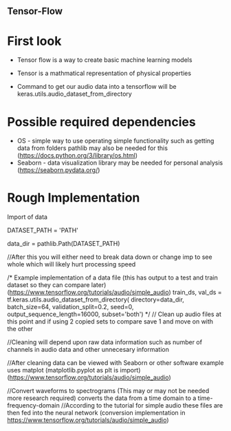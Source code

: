 ## Tensor-Flow

# First look

- Tensor flow is a way to create basic machine learning models
- Tensor is a mathmatical representation of physical properties

- Command to get our audio data into a tensorflow will be keras.utils.audio_dataset_from_directory

# Possible required dependencies

- OS - simple way to use operating simple functionality such as getting data from folders pathlib may also be needed for this (https://docs.python.org/3/library/os.html)
- Seaborn - data visualization library may be needed for personal analysis (https://seaborn.pydata.org/)


# Rough Implementation 

Import of data

DATASET_PATH = 'PATH'

data_dir = pathlib.Path(DATASET_PATH)

//After this you will either need to break data down or change imp to see whole which will likely hurt processing speed

/* Example implementation of a data file (this has output to a test and train dataset so they can compare later) (https://www.tensorflow.org/tutorials/audio/simple_audio)
train_ds, val_ds = tf.keras.utils.audio_dataset_from_directory(
    directory=data_dir,
    batch_size=64,
    validation_split=0.2,
    seed=0,
    output_sequence_length=16000,
    subset='both')
    */
// Clean up audio files at this point and if using 2 copied sets to compare save 1 and move on with the other

//Cleaning will depend upon raw data information such as number of channels in audio data and other unnecesary information

//After cleaning data can be viewed with Seaborn or other software example uses matplot (matplotlib.pyplot as plt is import) (https://www.tensorflow.org/tutorials/audio/simple_audio)

//Convert waveforms to spectrograms (This may or may not be needed more research required) converts the data from a time domain to a time-frequency-domain
//According to the tutorial for simple audio these files are then fed into the neural network (conversion implementation in https://www.tensorflow.org/tutorials/audio/simple_audio)
